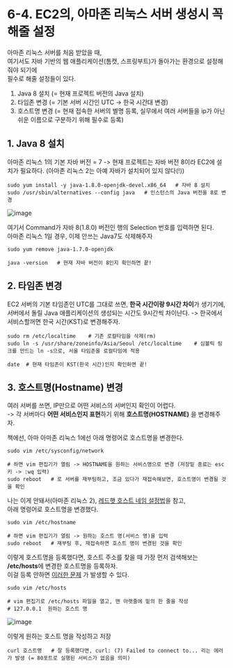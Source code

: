 # 6-4. EC2의, 아마존 리눅스 서버 생성시 꼭 해줄 설정

아마존 리눅스 서버를 처음 받았을 때,  
여기서도 자바 기반의 웹 애플리케이션(톰캣, 스프링부트)가 돌아가는 환경으로 설정해줘야 되기에  
필수로 해줄 설정들이 있다. 

1. Java 8 설치 (= 현재 프로젝트 버전의 Java 설치) 
2. 타임존 변경 (= 기본 서버 시간인 UTC -> 한국 시간대 변경)
3. 호스트명 변경 (= 현재 접속한 서버의 별명 등록, 실무에서 여러 서버들을 ip가 아닌 쉬운 이름으로 구분하기 위해 필수로 등록)

## 1. Java 8 설치

아마존 리눅스 1의 기본 자바 버전 = 7 -> 현재 프로젝트는 자바 버전 8이라 EC2에 설치가 필요하다.
(아마존 리눅스 2는 아예 자바가 설치되어 있지 않다(!)) 

```shell script
sudo yum install -y java-1.8.0-openjdk-devel.x86_64   # 자바 8 설치
sudo /usr/sbin/alternatives --config java   # 인스턴스의 Java 버전을 8로 변경
```

![image](https://user-images.githubusercontent.com/48408417/110232194-af9f3780-7f5f-11eb-8c44-60ac380e7da1.png)

여기서 Command가 자바 8(1.8.0) 버전인 행의 Selection 번호를 입력하면 된다.  
아마존 리눅스 1일 경우, 이제 안쓰는 Java7도 삭제해주자
```shell script
sudo yum remove java-1.7.0-openjdk

java -version   # 현재 자바 버전이 8인지 확인하면 끝!
```

## 2. 타임존 변경

EC2 서버의 기본 타임존인 UTC를 그대로 쓰면, **한국 시간이랑 9시간 차이**가 생기기에,  
서버에서 돌릴 Java 애플리케이션의 생성되는 시간도 9시간씩 차이난다. -> 한국에서 서비스할꺼면 한국 시간(KST)로 변경해주자. 

```shell script
sudo rm /etc/localtime    # 기존 로컬타임을 삭제(rm)
sudo ln -s /usr/share/zoneinfo/Asia/Seoul /etc/localtime    # 심볼릭 링크를 만드는 ln -s으로, 서울 타임존을 로컬타임에 적용

date  # 현재 타임존이 KST(한국 시간)인지 확인하면 끝!
```

## 3. 호스트명(Hostname) 변경

여러 서버를 쓰면, IP만으로 어떤 서비스의 서버인지 확인이 어렵다.  
-> 각 서버마다 **어떤 서비스인지 표현**하기 위해 **호스트명(HOSTNAME)** 을 변경해주자.

책에선, 아마 아마존 리눅스 1에선 아래 명령어로 호스트명을 변경한다.
```shell script
sudo vim /etc/sysconfig/network

# 하면 vim 편집기가 열림 -> HOSTNAME을 원하는 서비스명으로 변경 (저장밑 종료는 esc키 -> :wq 입력)
sudo reboot   # 로 서버를 재부팅하고, 조금 있다가 재접속해보면, 호스트명이 변경될 것을 확인
``` 

나는 이게 안돼서(아마존 리눅스 2), [레드햇 호스트 네임 설정법](https://yangnoon.tistory.com/22)을 참고,  
아래 명령어로 호스트명을 변경했다. 
```shell script
sudo vim /etc/hostname  

# 하면 vim 편집기가 열림 -> 원하는 호스트 명(서비스 명)을 입력
sudo reboot   # 재부팅 후, 재접속하면 호스트 명이 변경된 것을 확인  
```

이렇게 호스트명을 등록했다면, 호스트 주소를 찾을 때 가장 먼저 검색해보는 **/etc/hosts**에 변경한 호스트명을 등록하자.  
이걸 등록 안하면 [이러한 문제](https://woowabros.github.io/experience/2017/01/20/billing-event.html) 가 발생할 수 있다.

```shell script
sudo vim /etc/hosts   

# vim 편집기로 /etc/hosts 파일을 열고, 맨 아랫줄에 밑의 한 줄을 작성
# 127.0.0.1  원하는 호스트 명
```

![image](https://user-images.githubusercontent.com/48408417/110233321-9352c900-7f66-11eb-8f57-8b3c83d25d1b.png)

이렇게 원하는 호스트 명을 작성하고 저장
```shell script
curl 호스트명   # 잘 등록했다면, curl: (7) Failed to connect to... 리는 에러가 발생 (= 80포트로 실행된 서비스가 없음을 의미)
```
